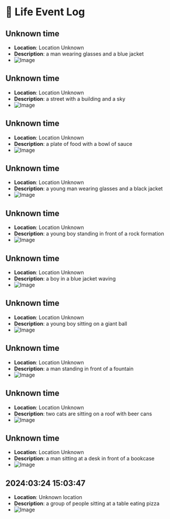 # 📸 Life Event Log

## Unknown time
- **Location**: Location Unknown
- **Description**: a man wearing glasses and a blue jacket
- ![Image](1.jpg)

## Unknown time
- **Location**: Location Unknown
- **Description**: a street with a building and a sky
- ![Image](10.jpg)

## Unknown time
- **Location**: Location Unknown
- **Description**: a plate of food with a bowl of sauce
- ![Image](11.jpg)

## Unknown time
- **Location**: Location Unknown
- **Description**: a young man wearing glasses and a black jacket
- ![Image](2.jpg)

## Unknown time
- **Location**: Location Unknown
- **Description**: a young boy standing in front of a rock formation
- ![Image](3.jpg)

## Unknown time
- **Location**: Location Unknown
- **Description**: a boy in a blue jacket waving
- ![Image](4.jpg)

## Unknown time
- **Location**: Location Unknown
- **Description**: a young boy sitting on a giant ball
- ![Image](5.jpg)

## Unknown time
- **Location**: Location Unknown
- **Description**: a man standing in front of a fountain
- ![Image](6.jpg)

## Unknown time
- **Location**: Location Unknown
- **Description**: two cats are sitting on a roof with beer cans
- ![Image](8.jpg)

## Unknown time
- **Location**: Location Unknown
- **Description**: a man sitting at a desk in front of a bookcase
- ![Image](9.jpg)

## 2024:03:24 15:03:47
- **Location**: Unknown location
- **Description**: a group of people sitting at a table eating pizza
- ![Image](7.jpg)


